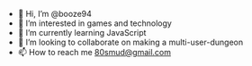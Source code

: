 - 👋 Hi, I’m @booze94
- 👀 I’m interested in games and technology
- 🌱 I’m currently learning JavaScript
- 💞️ I’m looking to collaborate on making a multi-user-dungeon
- 📫 How to reach me 80smud@gmail.com

<!---
booze94/booze94 is a ✨ special ✨ repository because its `README.md` (this file) appears on your GitHub profile.
You can click the Preview link to take a look at your changes.
--->
